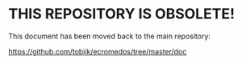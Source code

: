 # THIS REPOSITORY IS OBSOLETE!

This document has been moved back to the main repository:

https://github.com/tobijk/ecromedos/tree/master/doc
